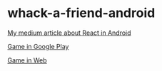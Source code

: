 # whack-a-friend-android
[My medium article about React in Android](https://medium.com/@bydlocoder228/react-app-in-android-webview-678ae6e30b92)

[Game in Google Play](https://play.google.com/store/apps/details?id=com.whackafriend.seniorwheeldeveloper.whack_a_friend)

[Game in Web](https://lukanthrope.github.io/whack-your-friends/)
